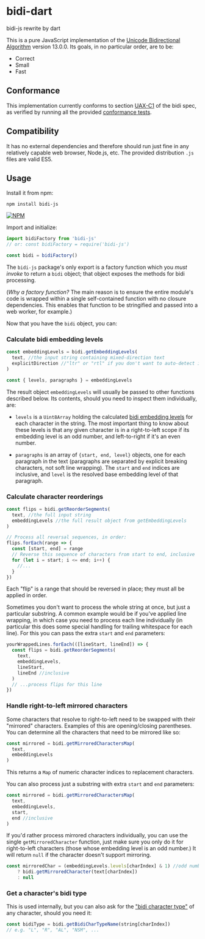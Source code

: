 # bidi-dart

bidi-js rewrite by dart

This is a pure JavaScript implementation of the [Unicode Bidirectional Algorithm](https://www.unicode.org/reports/tr9/) version 13.0.0. Its goals, in no particular order, are to be:

* Correct
* Small
* Fast


## Conformance

This implementation currently conforms to section [UAX-C1](https://unicode.org/reports/tr9/#C1) of the bidi spec, as verified by running all the provided [conformance tests](https://unicode.org/reports/tr9/#Bidi_Conformance_Testing).

## Compatibility

It has no external dependencies and therefore should run just fine in any relatively capable web browser, Node.js, etc. The provided distribution `.js` files are valid ES5.

## Usage

Install it from npm:

```shell
npm install bidi-js
```

[![NPM](https://nodei.co/npm/bidi-js.png?compact=true)](https://npmjs.org/package/bidi-js)

Import and initialize:

```js
import bidiFactory from 'bidi-js'
// or: const bidiFactory = require('bidi-js')

const bidi = bidiFactory()
```

The `bidi-js` package's only export is a factory function which you _must invoke_ to return a `bidi` object; that object exposes the methods for bidi processing.

(_Why a factory function?_ The main reason is to ensure the entire module's code is wrapped within a single self-contained function with no closure dependencies. This enables that function to be stringified and passed into a web worker, for example.)

Now that you have the `bidi` object, you can:

### Calculate bidi embedding levels

```js
const embeddingLevels = bidi.getEmbeddingLevels(
  text, //the input string containing mixed-direction text
  explicitDirection //"ltr" or "rtl" if you don't want to auto-detect it
)

const { levels, paragraphs } = embeddingLevels
```

The result object `embeddingLevels` will usually be passed to other functions described below. Its contents, should you need to inspect them individually, are:

* `levels` is a `Uint8Array` holding the calculated [bidi embedding levels](https://unicode.org/reports/tr9/#BD2) for each character in the string. The most important thing to know about these levels is that any given character is in a right-to-left scope if its embedding level is an odd number, and left-to-right if it's an even number.

* `paragraphs` is an array of `{start, end, level}` objects, one for each paragraph in the text (paragraphs are separated by explicit breaking characters, not soft line wrapping). The `start` and `end` indices are inclusive, and `level` is the resolved base embedding level of that paragraph.

### Calculate character reorderings

```js
const flips = bidi.getReorderSegments(
  text, //the full input string
  embeddingLevels //the full result object from getEmbeddingLevels
)

// Process all reversal sequences, in order:
flips.forEach(range => {
  const [start, end] = range
  // Reverse this sequence of characters from start to end, inclusive
  for (let i = start; i <= end; i++) {
    //...
  }
})
```

Each "flip" is a range that should be reversed in place; they must all be applied in order.

Sometimes you don't want to process the whole string at once, but just a particular substring. A common example would be if you've applied line wrapping, in which case you need to process each line individually (in particular this does some special handling for trailing whitespace for each line). For this you can pass the extra `start` and `end` parameters:

```js
yourWrappedLines.forEach(([lineStart, lineEnd]) => {
  const flips = bidi.getReorderSegments(
    text,
    embeddingLevels,
    lineStart,
    lineEnd //inclusive
  )
  // ...process flips for this line
})
```

### Handle right-to-left mirrored characters

Some characters that resolve to right-to-left need to be swapped with their "mirrored" characters. Examples of this are opening/closing parentheses. You can determine all the characters that need to be mirrored like so:

```js
const mirrored = bidi.getMirroredCharactersMap(
  text,
  embeddingLevels
)
```

This returns a `Map` of numeric character indices to replacement characters.

You can also process just a substring with extra `start` and `end` parameters:

```js
const mirrored = bidi.getMirroredCharactersMap(
  text,
  embeddingLevels,
  start,
  end //inclusive
)
```

If you'd rather process mirrored characters individually, you can use the single `getMirroredCharacter` function, just make sure you only do it for right-to-left characters (those whose embedding level is an odd number.) It will return `null` if the character doesn't support mirroring.

```js
const mirroredChar = (embeddingLevels.levels[charIndex] & 1) //odd number means RTL
    ? bidi.getMirroredCharacter(text[charIndex])
    : null
```

### Get a character's bidi type

This is used internally, but you can also ask for the ["bidi character type"](https://unicode.org/reports/tr9/#BD1) of any character, should you need it:

```js
const bidiType = bidi.getBidiCharTypeName(string[charIndex])
// e.g. "L", "R", "AL", "NSM", ...
```
